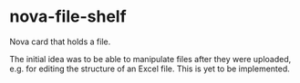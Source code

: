# nova-file-shelf

Nova card that holds a file.

The initial idea was to be able to manipulate files after they were uploaded, e.g. for editing the structure of an Excel
file. This is yet to be implemented.
